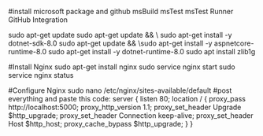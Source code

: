 
#install microsoft package and github
msBuild
msTest 
msTest Runner
GitHub Integration 


sudo apt-get update
sudo apt-get update && \ sudo apt-get install -y dotnet-sdk-8.0
sudo apt-get update && \sudo apt-get install -y aspnetcore-runtime-8.0
sudo apt-get install -y dotnet-runtime-8.0
sudo apt install zlib1g

#Install Nginx
sudo apt-get install nginx
sudo service nginx start
sudo service nginx status

#Configure Nginx
sudo nano /etc/nginx/sites-available/default
#post everything and paste this code:
server {
    listen 80;
    location / {
    proxy_pass http://localhost:5000;
    proxy_http_version 1.1;
    proxy_set_header Upgrade $http_upgrade;
    proxy_set_header Connection keep-alive;
    proxy_set_header Host $http_host;
    proxy_cache_bypass $http_upgrade;
    }
}


